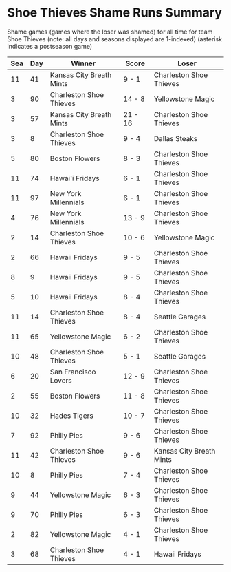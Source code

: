 # Shoe Thieves Shame Runs Summary



Shame games (games where the loser was shamed) for all time for team Shoe Thieves (note: all days and seasons displayed are 1-indexed) (asterisk indicates a postseason game)


| Sea | Day | Winner | Score | Loser | 
| ------ |------ |------ |------ |------ |
| 11 | 41 | Kansas City Breath Mints | 9 - 1 | Charleston Shoe Thieves | 
| 3 | 90 | Charleston Shoe Thieves | 14 - 8 | Yellowstone Magic | 
| 3 | 57 | Kansas City Breath Mints | 21 - 16 | Charleston Shoe Thieves | 
| 3 | 8 | Charleston Shoe Thieves | 9 - 4 | Dallas Steaks | 
| 5 | 80 | Boston Flowers | 8 - 3 | Charleston Shoe Thieves | 
| 11 | 74 | Hawai'i Fridays | 6 - 1 | Charleston Shoe Thieves | 
| 11 | 97 | New York Millennials | 6 - 1 | Charleston Shoe Thieves | 
| 4 | 76 | New York Millennials | 13 - 9 | Charleston Shoe Thieves | 
| 2 | 14 | Charleston Shoe Thieves | 10 - 6 | Yellowstone Magic | 
| 2 | 66 | Hawaii Fridays | 9 - 5 | Charleston Shoe Thieves | 
| 8 | 9 | Hawaii Fridays | 9 - 5 | Charleston Shoe Thieves | 
| 5 | 10 | Hawaii Fridays | 8 - 4 | Charleston Shoe Thieves | 
| 11 | 14 | Charleston Shoe Thieves | 8 - 4 | Seattle Garages | 
| 11 | 65 | Yellowstone Magic | 6 - 2 | Charleston Shoe Thieves | 
| 10 | 48 | Charleston Shoe Thieves | 5 - 1 | Seattle Garages | 
| 6 | 20 | San Francisco Lovers | 12 - 9 | Charleston Shoe Thieves | 
| 2 | 55 | Boston Flowers | 11 - 8 | Charleston Shoe Thieves | 
| 10 | 32 | Hades Tigers | 10 - 7 | Charleston Shoe Thieves | 
| 7 | 92 | Philly Pies | 9 - 6 | Charleston Shoe Thieves | 
| 11 | 42 | Charleston Shoe Thieves | 9 - 6 | Kansas City Breath Mints | 
| 10 | 8 | Philly Pies | 7 - 4 | Charleston Shoe Thieves | 
| 9 | 44 | Yellowstone Magic | 6 - 3 | Charleston Shoe Thieves | 
| 9 | 70 | Philly Pies | 6 - 3 | Charleston Shoe Thieves | 
| 2 | 82 | Yellowstone Magic | 4 - 1 | Charleston Shoe Thieves | 
| 3 | 68 | Charleston Shoe Thieves | 4 - 1 | Hawaii Fridays | 


